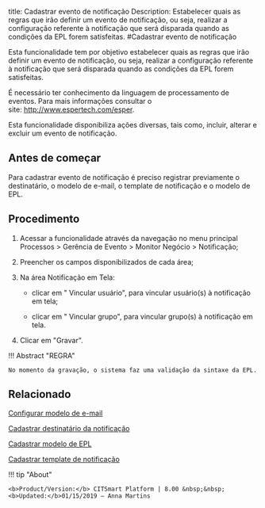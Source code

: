 title: Cadastrar evento de notificação
Description: Estabelecer quais as regras que irão definir um evento de notificação, ou seja, realizar a configuração referente à notificação que será disparada quando as condições da EPL forem satisfeitas.
#Cadastrar evento de notificação

Esta funcionalidade tem por objetivo estabelecer quais as regras que irão
definir um evento de notificação, ou seja, realizar a configuração referente à
notificação que será disparada quando as condições da EPL forem satisfeitas.

É necessário ter conhecimento da linguagem de processamento de eventos. Para
mais informações consultar o site: <http://www.espertech.com/esper>.

Esta funcionalidade disponibiliza ações diversas, tais como, incluir, alterar e
excluir um evento de notificação.

Antes de começar
--------------------

Para cadastrar evento de notificação é preciso registrar previamente o
destinatário, o modelo de e-mail, o template de notificação e o modelo de EPL.

Procedimento
----------------

1.  Acessar a funcionalidade através da navegação no menu principal Processos \>
    Gerência de Evento \> Monitor Negócio \> Notificação;

2.  Preencher os campos disponibilizados de cada área;

3.  Na área Notificação em Tela:

    -   clicar em " Vincular usuário", para vincular usuário(s) à notificação em
        tela;

    -   clicar em " Vincular grupo", para vincular grupo(s) à notificação em tela.

1.  Clicar em "Gravar".


!!! Abstract "REGRA"

    No momento da gravação, o sistema faz uma validação da sintaxe da EPL.



Relacionado
-----------

[Configurar modelo de e-mail](/pt-br/citsmart-esp-8/platform-administration/email-settings/email-templates-configure-email-template.html)

[Cadastrar destinatário da notificação](/pt-br/citsmart-esp-8/processes/event/configuration/register-notification-recipient.html)

[Cadastrar modelo de EPL](/pt-br/citsmart-esp-8/processes/event/configuration/register-epl-template.html)

[Cadastrar template de notificação](/pt-br/citsmart-esp-8/additional-features/communication-and-notification/notification/configuration/template-create.html)

!!! tip "About"

    <b>Product/Version:</b> CITSmart Platform | 8.00 &nbsp;&nbsp;
    <b>Updated:</b>01/15/2019 – Anna Martins
